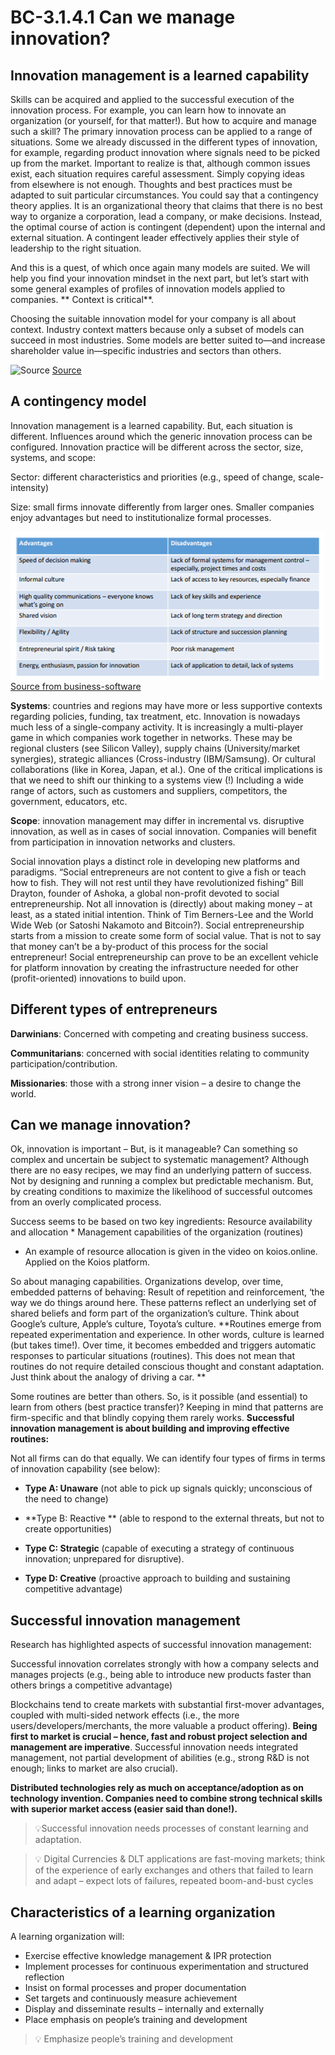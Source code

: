 # BC-3.1.4.1 Can we manage innovation? 


## Innovation management is a learned capability

Skills can be acquired and applied to the successful execution of the innovation process. For example, you can learn how to innovate an organization (or yourself, for that matter!). But how to acquire and manage such a skill? The primary innovation process can be applied to a range of situations. Some we already discussed in the different types of innovation, for example, regarding product innovation where signals need to be picked up from the market. Important to realize is that, although common issues exist, each situation requires careful assessment. Simply copying ideas from elsewhere is not enough. Thoughts and best practices must be adapted to suit particular circumstances. You could say that a contingency theory applies. It is an organizational theory that claims that there is no best way to organize a corporation, lead a company, or make decisions. Instead, the optimal course of action is contingent (dependent) upon the internal and external situation. A contingent leader effectively applies their style of leadership to the right situation.

And this is a quest, of which once again many models are suited. We will help you find your innovation mindset in the next part, but let’s start with some general examples of profiles of innovation models applied to companies. ** Context is critical**. 

Choosing the suitable innovation model for your company is all about context. Industry context matters because only a subset of models can succeed in most industries. Some models are better suited to—and increase shareholder value in—specific industries and sectors than others.

![Source]( https://web-assets.bcg.com/dims4/default/620add4/2147483647/strip/true/crop/3720x4004+0+0/resize/1440x1550!/quality/90/?url=http%3A%2F%2Fboston-consulting-group-brightspot.s3.amazonaws.com%2F92%2Fdd%2F9785e6de7a0a004f65b1a8d61be7%2Fwhich-innovation-model-exhibit-tcm9-175527.png)
[Source]( https://www.bcg.com/publications/2017/innovation-strategy-product-development-model-right-for-you.aspx)

## A contingency model
Innovation management is a learned capability. But, each situation is different. Influences around which the generic innovation process can be configured. Innovation practice will be different across the sector, size, systems, and scope:


Sector: different characteristics and priorities (e.g., speed of change, scale-intensity) 


Size: small firms innovate differently from larger ones. Smaller companies enjoy advantages but need to institutionalize formal processes.

![source]( https://raw.githubusercontent.com/koiosonline/literature-images/main/blockchain-level3/bc-3-1-4-1-can-we-manage-innovation-image1.png)
[Source from business-software]( https://www.business-software.com/blog/big-vs-small-companies-differences-innovation/) 


**Systems**: countries and regions may have more or less supportive contexts regarding policies, funding, tax treatment, etc. Innovation is nowadays much less of a single-company activity. It is increasingly a multi-player game in which companies work together in networks. These may be regional clusters (see Silicon Valley), supply chains (University/market synergies), strategic alliances (Cross-industry (IBM/Samsung). Or cultural collaborations (like in Korea, Japan, et al.). One of the critical implications is that we need to shift our thinking to a systems view (!) Including a wide range of actors, such as customers and suppliers, competitors, the government, educators, etc.

**Scope**: innovation management may differ in incremental vs. disruptive innovation, as well as in cases of social innovation. Companies will benefit from participation in innovation networks and clusters. 

Social innovation plays a distinct role in developing new platforms and paradigms. “Social entrepreneurs are not content to give a fish or teach how to fish. They will not rest until they have revolutionized fishing” Bill Drayton, founder of Ashoka, a global non-profit devoted to social entrepreneurship. Not all innovation is (directly) about making money – at least, as a stated initial intention. Think of Tim Berners-Lee and the World Wide Web (or Satoshi Nakamoto and Bitcoin?). Social entrepreneurship starts from a mission to create some form of social value. That is not to say that money can’t be a by-product of this process for the social entrepreneur! Social entrepreneurship can prove to be an excellent vehicle for platform innovation by creating the infrastructure needed for other (profit-oriented) innovations to build upon. 

## Different types of entrepreneurs

**Darwinians**: Concerned with competing and creating business success.

**Communitarians**: concerned with social identities relating to community participation/contribution.

**Missionaries**: those with a strong inner vision – a desire to change the world.


## Can we manage innovation?
Ok, innovation is important – But, is it manageable? Can something so complex and uncertain be subject to systematic management? Although there are no easy recipes, we may find an underlying pattern of success. Not by designing and running a complex but predictable mechanism. But, by creating conditions to maximize the likelihood of successful outcomes from an overly complicated process. 

Success seems to be based on two key ingredients:
Resource availability and allocation *
Management capabilities of the organization (routines)

* An example of resource allocation is given in the video on koios.online. Applied on the Koios platform. 

So about managing capabilities. Organizations develop, over time, embedded patterns of behaving: 
Result of repetition and reinforcement, ‘the way we do things around here. These patterns reflect an underlying set of shared beliefs and form part of the organization’s culture. Think about Google’s culture, Apple’s culture, Toyota’s culture. **Routines emerge from repeated experimentation and experience. In other words, culture is learned (but takes time!). Over time, it becomes embedded and triggers automatic responses to particular situations (routines). This does not mean that routines do not require detailed conscious thought and constant adaptation. Just think about the analogy of driving a car. **

Some routines are better than others. So, is it possible (and essential) to learn from others (best practice transfer)? Keeping in mind that patterns are firm-specific and that blindly copying them rarely works. **Successful innovation management is about building and improving effective routines:** 


Not all firms can do that equally. We can identify four types of firms in terms of innovation capability (see below): 

* **Type A: Unaware** (not able to pick up signals quickly; unconscious of the need to change) 

* **Type B: Reactive ** (able to respond to the external threats, but not to create opportunities) 

* **Type C: Strategic** (capable of executing a strategy of continuous innovation; unprepared for disruptive). 

* **Type D: Creative** (proactive approach to building and sustaining competitive advantage)



## Successful innovation management

Research has highlighted aspects of successful innovation management:

Successful innovation correlates strongly with how a company selects and manages projects (e.g., being able to introduce new products faster than others brings a competitive advantage)

Blockchains tend to create markets with substantial first-mover advantages, coupled with multi-sided network effects (i.e., the more users/developers/merchants, the more valuable a product offering). **Being first to market is crucial – hence, fast and robust project selection and management are imperative**. Successful innovation needs integrated management, not partial development of abilities (e.g., strong R&D is not enough; links to market are also crucial). 

**Distributed technologies rely as much on acceptance/adoption as on technology invention. Companies need to combine strong technical skills with superior market access (easier said than done!).**

>💡Successful innovation needs processes of constant learning and adaptation. 

 
 
>💡 Digital Currencies & DLT applications are fast-moving markets; think of the experience of early exchanges and others that failed to learn and adapt – expect lots of failures, repeated boom-and-bust cycles

## Characteristics of a learning organization

A learning organization will:
* Exercise effective knowledge management & IPR protection
* Implement processes for continuous experimentation and structured reflection
* Insist on formal processes and proper documentation
* Set targets and continuously measure achievement 
* Display and disseminate results – internally and externally 
* Place emphasis on people’s training and development

>💡 Emphasize people’s training and development
